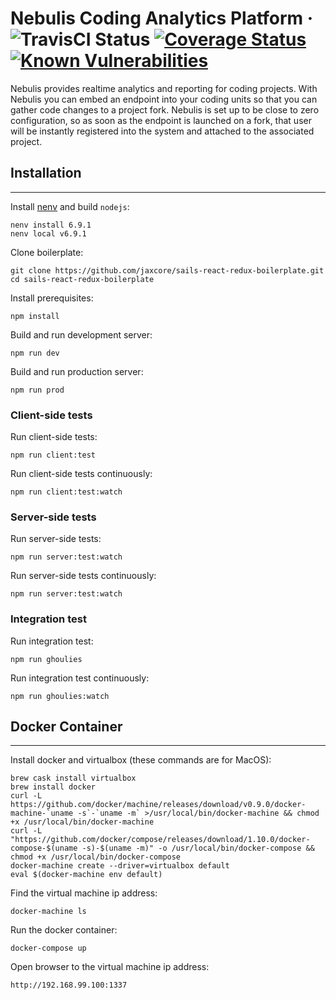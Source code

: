 # Nebulis Coding Analytics Platform &middot; ![TravisCI Status](https://img.shields.io/travis/NebulisAnalytics/nebulis-server.svg) [![Coverage Status](https://coveralls.io/repos/github/NebulisAnalytics/nebulis-server/badge.svg?branch=master)](https://coveralls.io/github/NebulisAnalytics/nebulis-server?branch=master) [![Known Vulnerabilities](https://snyk.io/test/github/NebulisAnalytics/nebulis-server/badge.svg)](https://snyk.io/test/github/NebulisAnalytics/nebulis-server)

Nebulis provides realtime analytics and reporting for coding projects. With Nebulis you can embed an endpoint into your coding units so that you can gather code changes to a project fork. Nebulis is set up to be close to zero configuration, so as soon as the endpoint is launched on a fork, that user will be instantly registered into the system and attached to the associated project.

## Installation
---

Install <a href="https://github.com/ryuone/nenv">nenv</a> and build `nodejs`:

```
nenv install 6.9.1
nenv local v6.9.1
```

Clone boilerplate:

```
git clone https://github.com/jaxcore/sails-react-redux-boilerplate.git
cd sails-react-redux-boilerplate
```

Install prerequisites:

```
npm install
```

Build and run development server:

```
npm run dev
```

Build and run production server:

```
npm run prod
```

### Client-side tests

Run client-side tests:

```
npm run client:test
```

Run client-side tests continuously:

```
npm run client:test:watch
```

### Server-side tests

Run server-side tests:

```
npm run server:test:watch
```

Run server-side tests continuously:

```
npm run server:test:watch
```

### Integration test

Run integration test:

```
npm run ghoulies
```

Run integration test continuously:

```
npm run ghoulies:watch
```

## Docker Container
---

Install docker and virtualbox (these commands are for MacOS):

```
brew cask install virtualbox
brew install docker
curl -L https://github.com/docker/machine/releases/download/v0.9.0/docker-machine-`uname -s`-`uname -m` >/usr/local/bin/docker-machine && chmod +x /usr/local/bin/docker-machine
curl -L "https://github.com/docker/compose/releases/download/1.10.0/docker-compose-$(uname -s)-$(uname -m)" -o /usr/local/bin/docker-compose && chmod +x /usr/local/bin/docker-compose
docker-machine create --driver=virtualbox default
eval $(docker-machine env default)
```

Find the virtual machine ip address:

```
docker-machine ls
```

Run the docker container:

```
docker-compose up
```

Open browser to the virtual machine ip address:

```
http://192.168.99.100:1337
```
